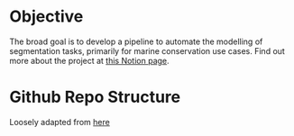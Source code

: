 # Objective
The broad goal is to develop a pipeline to automate the modelling of segmentation tasks, primarily for 
marine conservation use cases. Find out more about the project at [this Notion page](https://sleet-metacarpal-b16.notion.site/Segmentation-e0ad44bf260a483b88967d4225496511?pvs=74). 

# Github Repo Structure
Loosely adapted from [here](https://medium.com/analytics-vidhya/folder-structure-for-machine-learning-projects-a7e451a8caaa)